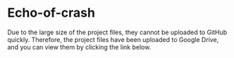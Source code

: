 # Echo-of-crash
Due to the large size of the project files, they cannot be uploaded to GitHub quickly. Therefore, the project files have been uploaded to Google Drive, and you can view them by clicking the link below.
